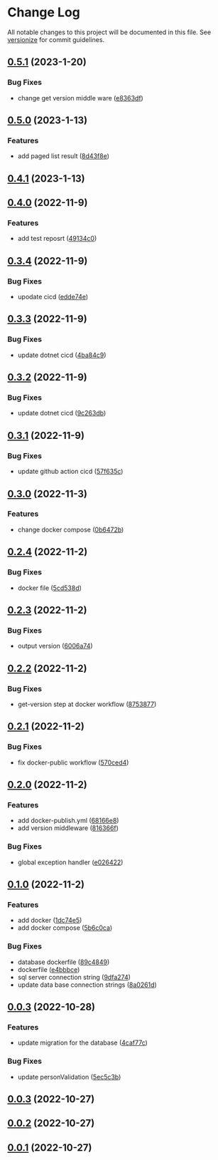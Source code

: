 # Change Log

All notable changes to this project will be documented in this file. See [versionize](https://github.com/versionize/versionize) for commit guidelines.

<a name="0.5.1"></a>
## [0.5.1](https://www.github.com/flpinheiro/TemplateApi/releases/tag/v0.5.1) (2023-1-20)

### Bug Fixes

* change get version middle ware ([e8363df](https://www.github.com/flpinheiro/TemplateApi/commit/e8363dfc7796a010e4f5d7ed7d11770cd411c592))

<a name="0.5.0"></a>
## [0.5.0](https://www.github.com/flpinheiro/TemplateApi/releases/tag/v0.5.0) (2023-1-13)

### Features

* add paged list result ([8d43f8e](https://www.github.com/flpinheiro/TemplateApi/commit/8d43f8e6296fcabaeb76a5cc5d8af53b984b9c62))

<a name="0.4.1"></a>
## [0.4.1](https://www.github.com/flpinheiro/TemplateApi/releases/tag/v0.4.1) (2023-1-13)

<a name="0.4.0"></a>
## [0.4.0](https://www.github.com/flpinheiro/TemplateApi/releases/tag/v0.4.0) (2022-11-9)

### Features

* add test reposrt ([49134c0](https://www.github.com/flpinheiro/TemplateApi/commit/49134c0284f85d0c7c0510eca42bb82bac341184))

<a name="0.3.4"></a>
## [0.3.4](https://www.github.com/flpinheiro/TemplateApi/releases/tag/v0.3.4) (2022-11-9)

### Bug Fixes

* upodate cicd ([edde74e](https://www.github.com/flpinheiro/TemplateApi/commit/edde74ef620a8bd4d836cf339f67990aa2636705))

<a name="0.3.3"></a>
## [0.3.3](https://www.github.com/flpinheiro/TemplateApi/releases/tag/v0.3.3) (2022-11-9)

### Bug Fixes

* update dotnet cicd ([4ba84c9](https://www.github.com/flpinheiro/TemplateApi/commit/4ba84c9a4f0941dca54c52326576da0a0448d9c8))

<a name="0.3.2"></a>
## [0.3.2](https://www.github.com/flpinheiro/TemplateApi/releases/tag/v0.3.2) (2022-11-9)

### Bug Fixes

* update dotnet cicd ([9c263db](https://www.github.com/flpinheiro/TemplateApi/commit/9c263dba094ad391f1a6c827bc18fd9fd7e6ca58))

<a name="0.3.1"></a>
## [0.3.1](https://www.github.com/flpinheiro/TemplateApi/releases/tag/v0.3.1) (2022-11-9)

### Bug Fixes

* update github action cicd ([57f635c](https://www.github.com/flpinheiro/TemplateApi/commit/57f635c484e12abccc2592893e209f871cd821b7))

<a name="0.3.0"></a>
## [0.3.0](https://www.github.com/flpinheiro/TemplateApi/releases/tag/v0.3.0) (2022-11-3)

### Features

* change docker compose ([0b6472b](https://www.github.com/flpinheiro/TemplateApi/commit/0b6472bb30add4d83cd493c81f71efa7cb386f51))

<a name="0.2.4"></a>
## [0.2.4](https://www.github.com/flpinheiro/TemplateApi/releases/tag/v0.2.4) (2022-11-2)

### Bug Fixes

* docker file ([5cd538d](https://www.github.com/flpinheiro/TemplateApi/commit/5cd538de35a6106b708aa0749e5e8b94be94e981))

<a name="0.2.3"></a>
## [0.2.3](https://www.github.com/flpinheiro/TemplateApi/releases/tag/v0.2.3) (2022-11-2)

### Bug Fixes

* output version ([6006a74](https://www.github.com/flpinheiro/TemplateApi/commit/6006a7465c5d28887c5761ed5c5be38088fefd5d))

<a name="0.2.2"></a>
## [0.2.2](https://www.github.com/flpinheiro/TemplateApi/releases/tag/v0.2.2) (2022-11-2)

### Bug Fixes

* get-version step at docker workflow ([8753877](https://www.github.com/flpinheiro/TemplateApi/commit/8753877f2025cf69d080b7b21ec5a14c2957024c))

<a name="0.2.1"></a>
## [0.2.1](https://www.github.com/flpinheiro/TemplateApi/releases/tag/v0.2.1) (2022-11-2)

### Bug Fixes

* fix docker-public workflow ([570ced4](https://www.github.com/flpinheiro/TemplateApi/commit/570ced4dbcf438492155d9c9710bfa6cfcd5c0be))

<a name="0.2.0"></a>
## [0.2.0](https://www.github.com/flpinheiro/TemplateApi/releases/tag/v0.2.0) (2022-11-2)

### Features

* add docker-publish.yml ([68166e8](https://www.github.com/flpinheiro/TemplateApi/commit/68166e801b2c8ed0e454dc5d67b51627dbea471c))
* add version middleware ([816366f](https://www.github.com/flpinheiro/TemplateApi/commit/816366f60790b0be0c3301c0241b2acf48df7f46))

### Bug Fixes

* global exception handler ([e026422](https://www.github.com/flpinheiro/TemplateApi/commit/e0264227a164eafa2d76c84a6f1879af838c8b5c))

<a name="0.1.0"></a>
## [0.1.0](https://www.github.com/flpinheiro/TemplateApi/releases/tag/v0.1.0) (2022-11-2)

### Features

* add docker ([1dc74e5](https://www.github.com/flpinheiro/TemplateApi/commit/1dc74e57ee7e4380839b8973ca93c35b30c97cd8))
* add docker compose ([5b6c0ca](https://www.github.com/flpinheiro/TemplateApi/commit/5b6c0ca243f535356d510d19b4f45b9c62dd75a6))

### Bug Fixes

* database dockerfile ([89c4849](https://www.github.com/flpinheiro/TemplateApi/commit/89c4849790cbe88b88ec4fd9444c404e324b3c6e))
* dockerfile ([e4bbbce](https://www.github.com/flpinheiro/TemplateApi/commit/e4bbbce4dac6485c8933479a4d085cc58d513622))
* sql server connection string ([9dfa274](https://www.github.com/flpinheiro/TemplateApi/commit/9dfa274d56d62c15e0aed2e0485a71078077f2a1))
* update data base connection strings ([8a0261d](https://www.github.com/flpinheiro/TemplateApi/commit/8a0261da14ebf810c8853951ea8eeb8774316ca3))

<a name="0.0.3"></a>
## [0.0.3](https://www.github.com/flpinheiro/TemplateApi/releases/tag/v0.0.3) (2022-10-28)

### Features

* update migration for the database ([4caf77c](https://www.github.com/flpinheiro/TemplateApi/commit/4caf77cbd47770ae26ac01f8a22c10a7dac68fad))

### Bug Fixes

* update personValidation ([5ec5c3b](https://www.github.com/flpinheiro/TemplateApi/commit/5ec5c3bb698fa5b124af829363ee7ecd8246705f))

<a name="0.0.3"></a>
## [0.0.3](https://www.github.com/flpinheiro/TemplateApi/releases/tag/v0.0.3) (2022-10-27)

<a name="0.0.2"></a>
## [0.0.2](https://www.github.com/flpinheiro/TemplateApi/releases/tag/v0.0.2) (2022-10-27)

<a name="0.0.1"></a>
## [0.0.1](https://www.github.com/flpinheiro/TemplateApi/releases/tag/v0.0.1) (2022-10-27)

